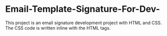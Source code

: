 # Email-Template-Signature-For-Dev-
This project is an email signature development project with HTML and CSS. The CSS code is written inline with the HTML tags. 
